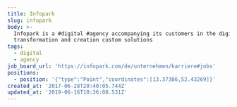 ```yaml
---
title: Infopark
slug: infopark
body: >-
  Infopark is a #digital #agency accompanying its customers in the digital
  transformation and creation custom solutions
tags:
  - digital
  - agency
job_board_url: 'https://infopark.com/de/unternehmen/karriere#jobs'
positions:
  - position: '{"type":"Point","coordinates":[13.37386,52.43269]}'
created_at: '2017-06-28T20:40:05.744Z'
updated_at: '2019-06-16T10:36:08.531Z'
---
```


